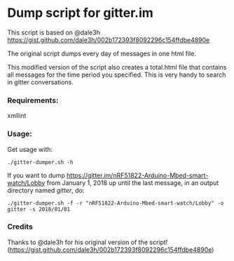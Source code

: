 # Dump script for gitter.im

This script is based on @dale3h https://gist.github.com/dale3h/002b172393f8092296c154ffdbe4890e

The original script dumps every day of messages in one html file. 

This modified version of the script also creates a total.html file that contains all messages for the time period you specified. This is very handy to search in gitter conversations.

### Requirements:
xmllint

### Usage:
Get usage with:
```
./gitter-dumper.sh -h
```

If you want to dump https://gitter.im/nRF51822-Arduino-Mbed-smart-watch/Lobby from January 1, 2018 up until the last message, in an output directory named *gitter*, do:

```
./gitter-dumper.sh -f -r "nRF51822-Arduino-Mbed-smart-watch/Lobby" -o gitter -s 2018/01/01
```

### Credits
Thanks to @dale3h for his original version of the script! (https://gist.github.com/dale3h/002b172393f8092296c154ffdbe4890e)